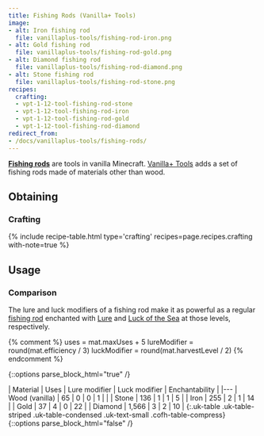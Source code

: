 ```yaml
---
title: Fishing Rods (Vanilla+ Tools)
image:
- alt: Iron fishing rod
  file: vanillaplus-tools/fishing-rod-iron.png
- alt: Gold fishing rod
  file: vanillaplus-tools/fishing-rod-gold.png
- alt: Diamond fishing rod
  file: vanillaplus-tools/fishing-rod-diamond.png
- alt: Stone fishing rod
  file: vanillaplus-tools/fishing-rod-stone.png
recipes:
  crafting:
  - vpt-1-12-tool-fishing-rod-stone
  - vpt-1-12-tool-fishing-rod-iron
  - vpt-1-12-tool-fishing-rod-gold
  - vpt-1-12-tool-fishing-rod-diamond
redirect_from:
- /docs/vanillaplus-tools/fishing-rods/
---
```


**[Fishing rods](https://minecraft.gamepedia.com/Fishing_Rod)** are tools in
vanilla Minecraft. [Vanilla+ Tools](/docs/1.12/vanillaplus-tools/) adds a set of
fishing rods made of materials other than wood.


Obtaining
---------

### Crafting
{% include recipe-table.html type='crafting' recipes=page.recipes.crafting with-note=true %}


Usage
-----

### Comparison
The lure and luck modifiers of a fishing rod make it as powerful as a regular
[fishing rod](https://minecraft.gamepedia.com/Fishing_Rod) enchanted with
[Lure](https://minecraft.gamepedia.com/Lure) and [Luck of the
Sea](https://minecraft.gamepedia.com/Luck_of_the_Sea) at those levels,
respectively.

{% comment %}
uses = mat.maxUses + 5
lureModifier = round(mat.efficiency / 3)
luckModifier = round(mat.harvestLevel / 2)
{% endcomment %}

{::options parse_block_html="true" /}
<div class="uk-overflow-container">
| Material | Uses | Lure modifier | Luck modifier | Enchantability |
|---
| Wood (vanilla) | 65 | 0 | 0 | 1 |
|
| Stone | 136 | 1 | 1 | 5 |
| Iron | 255 | 2 | 1 | 14 |
| Gold | 37 | 4 | 0 | 22 |
| Diamond | 1,566 | 3 | 2 | 10 |
{:.uk-table .uk-table-striped .uk-table-condensed .uk-text-small .cofh-table-compress}
</div>
{::options parse_block_html="false" /}

